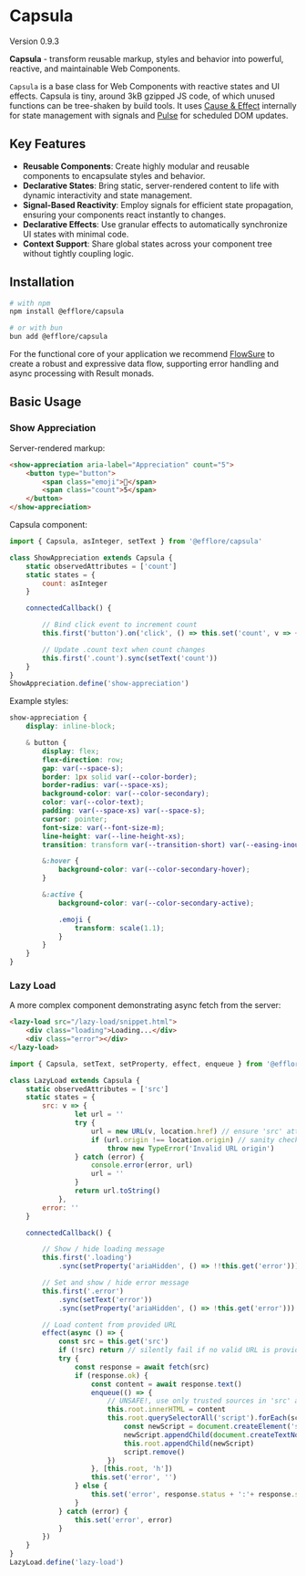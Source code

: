 # Capsula

Version 0.9.3

**Capsula** - transform reusable markup, styles and behavior into powerful, reactive, and maintainable Web Components.

`Capsula` is a base class for Web Components with reactive states and UI effects. Capsula is tiny, around 3kB gzipped JS code, of which unused functions can be tree-shaken by build tools. It uses [Cause & Effect](https://github.com/efflore/cause-effect) internally for state management with signals and [Pulse](https://github.com/efflore/pulse) for scheduled DOM updates.

## Key Features

* **Reusable Components**: Create highly modular and reusable components to encapsulate styles and behavior.
* **Declarative States**: Bring static, server-rendered content to life with dynamic interactivity and state management.
* **Signal-Based Reactivity**: Employ signals for efficient state propagation, ensuring your components react instantly to changes.
* **Declarative Effects**: Use granular effects to automatically synchronize UI states with minimal code.
* **Context Support**: Share global states across your component tree without tightly coupling logic.

## Installation

```bash
# with npm
npm install @efflore/capsula

# or with bun
bun add @efflore/capsula
```

For the functional core of your application we recommend [FlowSure](https://github.com/efflore/flow-sure) to create a robust and expressive data flow, supporting error handling and async processing with Result monads.

## Basic Usage

### Show Appreciation

Server-rendered markup:

```html
<show-appreciation aria-label="Appreciation" count="5">
    <button type="button">
        <span class="emoji">💐</span>
        <span class="count">5</span>
    </button>
</show-appreciation>
```

Capsula component:

```js
import { Capsula, asInteger, setText } from '@efflore/capsula'

class ShowAppreciation extends Capsula {
    static observedAttributes = ['count']
    static states = {
        count: asInteger
    }

    connectedCallback() {

        // Bind click event to increment count
        this.first('button').on('click', () => this.set('count', v => ++v))

        // Update .count text when count changes
        this.first('.count').sync(setText('count'))
    }
}
ShowAppreciation.define('show-appreciation')
```

Example styles:

```css
show-appreciation {
    display: inline-block;

    & button {
        display: flex;
        flex-direction: row;
        gap: var(--space-s);
        border: 1px solid var(--color-border);
        border-radius: var(--space-xs);
        background-color: var(--color-secondary);
        color: var(--color-text);
        padding: var(--space-xs) var(--space-s);
        cursor: pointer;
        font-size: var(--font-size-m);
        line-height: var(--line-height-xs);
        transition: transform var(--transition-short) var(--easing-inout);

        &:hover {
            background-color: var(--color-secondary-hover);
        }

        &:active {
            background-color: var(--color-secondary-active);

            .emoji {
                transform: scale(1.1);
            }
        }
    }
}
```

### Lazy Load

A more complex component demonstrating async fetch from the server:

```html
<lazy-load src="/lazy-load/snippet.html">
    <div class="loading">Loading...</div>
    <div class="error"></div>
</lazy-load>
```

```js
import { Capsula, setText, setProperty, effect, enqueue } from '@efflore/capsula'

class LazyLoad extends Capsula {
    static observedAttributes = ['src']
    static states = {
        src: v => {
                let url = ''
                try {
                    url = new URL(v, location.href) // ensure 'src' attribute is a valid URL
                    if (url.origin !== location.origin) // sanity check for cross-origin URLs
                        throw new TypeError('Invalid URL origin')
                } catch (error) {
                    console.error(error, url)
                    url = ''
                }
                return url.toString()
            },
        error: ''
    }

    connectedCallback() {

        // Show / hide loading message
        this.first('.loading')
            .sync(setProperty('ariaHidden', () => !!this.get('error')))

        // Set and show / hide error message
        this.first('.error')
            .sync(setText('error'))
            .sync(setProperty('ariaHidden', () => !this.get('error')))

        // Load content from provided URL
        effect(async () => {
            const src = this.get('src')
            if (!src) return // silently fail if no valid URL is provided
            try {
                const response = await fetch(src)
                if (response.ok) {
                    const content = await response.text()
                    enqueue(() => {
                        // UNSAFE!, use only trusted sources in 'src' attribute
                        this.root.innerHTML = content
                        this.root.querySelectorAll('script').forEach(script => {
                            const newScript = document.createElement('script')
                            newScript.appendChild(document.createTextNode(script.textContent))
                            this.root.appendChild(newScript)
                            script.remove()
                        })
                    }, [this.root, 'h'])
                    this.set('error', '')
                } else {
                    this.set('error', response.status + ':'+ response.statusText)
                }
            } catch (error) {
                this.set('error', error)
            }
        })
    }
}
LazyLoad.define('lazy-load')
```